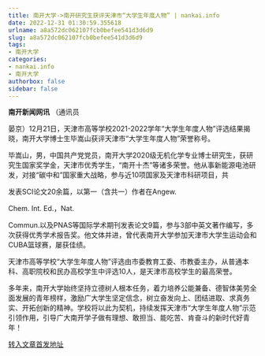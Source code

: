 ```yaml
---
title: 南开大学->南开研究生获评天津市“大学生年度人物” | nankai.info
date: 2022-12-31 01:30:59.355618
urlname: a8a572dc062107fcb0befee541d3d6d9
slug: a8a572dc062107fcb0befee541d3d6d9
tags: 
- 南开大学
categories:
- nankai.info
- 南开大学
authorbox: false
sidebar: false
---
```

**南开新闻网讯** （通讯员

晏京）12月21日，天津市高等学校2021-2022学年“大学生年度人物”评选结果揭晓，南开大学博士生毕嵩山获评天津市“大学生年度人物”荣誉称号。

毕嵩山，男，中国共产党党员，南开大学2020级无机化学专业博士研究生，获研究生国家奖学金，天津市优秀学生，“南开十杰”等诸多荣誉。他从事新能源电池研发，对接“碳中和”国家重大战略，参与近10项国家及天津市科研项目，共
<!--more-->
发表SCI论文20余篇，以第一（含共一）作者在Angew.

Chem. Int. Ed.，Nat.

Commun.以及PNAS等国际学术期刊发表论文9篇，参与3部中英文著作编写，多次获得优秀学术报告奖。他文体并进，曾代表南开大学参加天津市大学生运动会和CUBA篮球赛，屡获佳绩。

天津市高等学校“大学生年度人物”评选由市委教育工委、市教委主办，从普通本科、高职院校和民办高校学生中评选10人，是天津市高校学生的最高荣誉。

多年来，南开大学始终坚持立德树人根本任务，着力培养公能兼备、德智体美劳全面发展的青年榜样，激励广大学生坚定信念，树立奋发向上、团结进取、求真务实、开拓创新的精神。学校将以此为契机，持续发挥天津市“大学生年度人物”示范引领作用，引导广大南开学子做有理想、敢担当、能吃苦、肯奋斗的新时代好青年！



[转入文章首发地址](http://news.nankai.edu.cn/ywsd/system/2022/12/28/030054114.shtml)